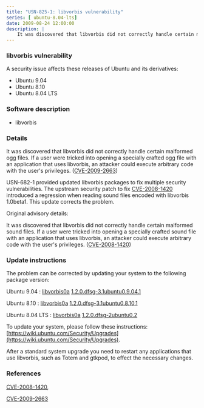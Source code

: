 ```yaml
---
title: "USN-825-1: libvorbis vulnerability"
series: [ ubuntu-8.04-lts]
date: 2009-08-24 12:00:00
description: |
    It was discovered that libvorbis did not correctly handle certain malformed ogg files. If a user were tricked into opening a specially crafted ogg file with an application that uses libvorbis, an attacker could execute arbitrary code with the user&#39;s privileges. ([CVE-2009-2663](http://people.ubuntu.com/~ubuntu-security/cve/CVE-2009-2663))
--- 
```

 
 


### libvorbis vulnerability

A security issue affects these releases of Ubuntu and its derivatives:

* Ubuntu 9.04
* Ubuntu 8.10
* Ubuntu 8.04 LTS

### Software description

* libvorbis 

### Details

It was discovered that libvorbis did not correctly handle certain malformed ogg files. If a user were tricked into opening a specially crafted ogg file with an application that uses libvorbis, an attacker could execute arbitrary code with the user&#39;s privileges. ([CVE-2009-2663](http://people.ubuntu.com/~ubuntu-security/cve/CVE-2009-2663))

USN-682-1 provided updated libvorbis packages to fix multiple security vulnerabilities. The upstream security patch to fix [CVE-2008-1420](http://people.ubuntu.com/~ubuntu-security/cve/CVE-2008-1420) introduced a regression when reading sound files encoded with libvorbis 1.0beta1. This update corrects the problem.

Original advisory details:

 It was discovered that libvorbis did not correctly handle certain malformed sound files. If a user were tricked into opening a specially crafted sound file with an application that uses libvorbis, an attacker could execute arbitrary code with the user&#39;s privileges. ([CVE-2008-1420](http://people.ubuntu.com/~ubuntu-security/cve/CVE-2008-1420)) 

### Update instructions

The problem can be corrected by updating your system to the following package version:

Ubuntu 9.04
 : [libvorbis0a](https://launchpad.net/ubuntu/+source/libvorbis) <span> [1.2.0.dfsg-3.1ubuntu0.9.04.1](https://launchpad.net/ubuntu/+source/libvorbis/1.2.0.dfsg-3.1ubuntu0.9.04.1) </span> 

Ubuntu 8.10
 : [libvorbis0a](https://launchpad.net/ubuntu/+source/libvorbis) <span> [1.2.0.dfsg-3.1ubuntu0.8.10.1](https://launchpad.net/ubuntu/+source/libvorbis/1.2.0.dfsg-3.1ubuntu0.8.10.1) </span> 

Ubuntu 8.04 LTS
 : [libvorbis0a](https://launchpad.net/ubuntu/+source/libvorbis) <span> [1.2.0.dfsg-2ubuntu0.2](https://launchpad.net/ubuntu/+source/libvorbis/1.2.0.dfsg-2ubuntu0.2) </span> 

To update your system, please follow these instructions: [https://wiki.ubuntu.com/Security/Upgrades](https://wiki.ubuntu.com/Security/Upgrades).

After a standard system upgrade you need to restart any applications that use libvorbis, such as Totem and gtkpod, to effect the necessary changes. 

### References

 
 [CVE-2008-1420](http://people.ubuntu.com/~ubuntu-security/cve/CVE-2008-1420), 

 [CVE-2009-2663](http://people.ubuntu.com/~ubuntu-security/cve/CVE-2009-2663)
 

